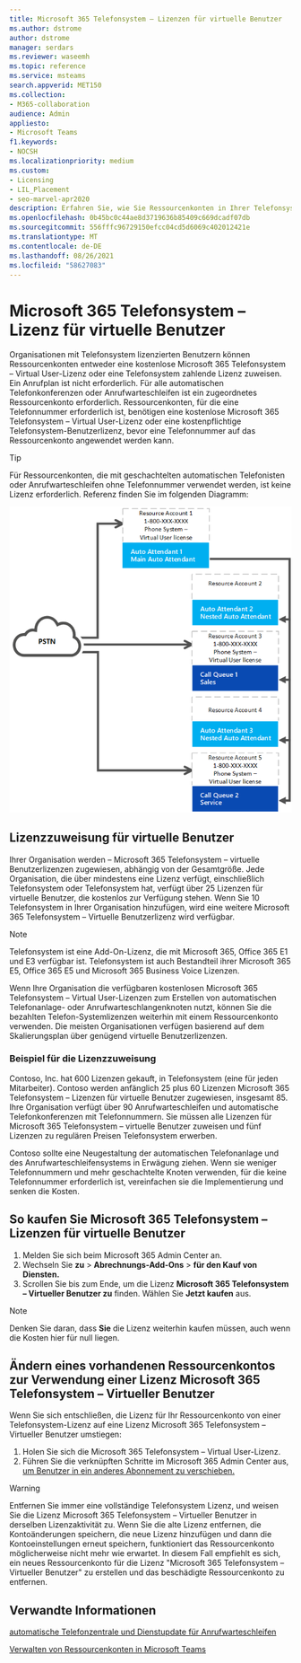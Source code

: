 ```yaml
---
title: Microsoft 365 Telefonsystem – Lizenzen für virtuelle Benutzer
ms.author: dstrome
author: dstrome
manager: serdars
ms.reviewer: waseemh
ms.topic: reference
ms.service: msteams
search.appverid: MET150
ms.collection:
- M365-collaboration
audience: Admin
appliesto:
- Microsoft Teams
f1.keywords:
- NOCSH
ms.localizationpriority: medium
ms.custom:
- Licensing
- LIL_Placement
- seo-marvel-apr2020
description: Erfahren Sie, wie Sie Ressourcenkonten in Ihrer Telefonsystem eine kostenlose Telefonsystem Virtual User-Lizenz oder eine kostenpflichtige Telefonsystem-Benutzerlizenz zuweisen.
ms.openlocfilehash: 0b45bc0c44ae8d3719636b85409c669dcadf07db
ms.sourcegitcommit: 556fffc96729150efcc04cd5d6069c402012421e
ms.translationtype: MT
ms.contentlocale: de-DE
ms.lasthandoff: 08/26/2021
ms.locfileid: "58627083"
---
```

# <a name="microsoft-365-phone-system--virtual-user-license"></a>Microsoft 365 Telefonsystem – Lizenz für virtuelle Benutzer

Organisationen mit Telefonsystem lizenzierten Benutzern können Ressourcenkonten entweder eine kostenlose Microsoft 365 Telefonsystem – Virtual User-Lizenz oder eine Telefonsystem zahlende Lizenz zuweisen. Ein Anrufplan ist nicht erforderlich. Für alle automatischen Telefonkonferenzen oder Anrufwarteschleifen ist ein zugeordnetes Ressourcenkonto erforderlich. Ressourcenkonten, für die eine Telefonnummer erforderlich ist, benötigen eine kostenlose Microsoft 365 Telefonsystem – Virtual User-Lizenz oder eine kostenpflichtige Telefonsystem-Benutzerlizenz, bevor eine Telefonnummer auf das Ressourcenkonto angewendet werden kann.

> [!TIP]
> Für Ressourcenkonten, die mit geschachtelten automatischen Telefonisten oder Anrufwarteschleifen ohne Telefonnummer verwendet werden, ist keine Lizenz erforderlich. Referenz finden Sie im folgenden Diagramm: 

![Lizenzen für virtuelle Benutzer](../media/resource-account.png)

## <a name="virtual-user-license-allocation"></a>Lizenzzuweisung für virtuelle Benutzer

Ihrer Organisation werden – Microsoft 365 Telefonsystem – virtuelle Benutzerlizenzen zugewiesen, abhängig von der Gesamtgröße. Jede Organisation, die über mindestens eine Lizenz verfügt, einschließlich Telefonsystem oder Telefonsystem hat, verfügt über 25 Lizenzen für virtuelle Benutzer, die kostenlos zur Verfügung stehen. Wenn Sie 10 Telefonsystem in Ihrer Organisation hinzufügen, wird eine weitere Microsoft 365 Telefonsystem – Virtuelle Benutzerlizenz wird verfügbar.

> [!NOTE]
> Telefonsystem ist eine Add-On-Lizenz, die mit Microsoft 365, Office 365 E1 und E3 verfügbar ist. Telefonsystem ist auch Bestandteil ihrer Microsoft 365 E5, Office 365 E5 und Microsoft 365 Business Voice Lizenzen.

Wenn Ihre Organisation die verfügbaren kostenlosen Microsoft 365 Telefonsystem – Virtual User-Lizenzen zum Erstellen von automatischen Telefonanlage- oder Anrufwarteschlangenknoten nutzt, können Sie die bezahlten Telefon-Systemlizenzen weiterhin mit einem Ressourcenkonto verwenden. Die meisten Organisationen verfügen basierend auf dem Skalierungsplan über genügend virtuelle Benutzerlizenzen. 

### <a name="license-allocation-example"></a>Beispiel für die Lizenzzuweisung

Contoso, Inc. hat 600 Lizenzen gekauft, in Telefonsystem (eine für jeden Mitarbeiter). Contoso werden anfänglich 25 plus 60 Lizenzen Microsoft 365 Telefonsystem – Lizenzen für virtuelle Benutzer zugewiesen, insgesamt 85. Ihre Organisation verfügt über 90 Anrufwarteschleifen und automatische Telefonkonferenzen mit Telefonnummern. Sie müssen alle Lizenzen für Microsoft 365 Telefonsystem – virtuelle Benutzer zuweisen und fünf Lizenzen zu regulären Preisen Telefonsystem erwerben.

Contoso sollte eine Neugestaltung der automatischen Telefonanlage und des Anrufwarteschleifensystems in Erwägung ziehen. Wenn sie weniger Telefonnummern und mehr geschachtelte Knoten verwenden, für die keine Telefonnummer erforderlich ist, vereinfachen sie die Implementierung und senken die Kosten.

## <a name="how-to-buy-microsoft-365-phone-system--virtual-user-licenses"></a>So kaufen Sie Microsoft 365 Telefonsystem – Lizenzen für virtuelle Benutzer

1. Melden Sie sich beim Microsoft 365 Admin Center an.
2. Wechseln Sie **zu**  >  **Abrechnungs-Add-Ons**  >  **für den Kauf von Diensten.**
3. Scrollen Sie bis zum Ende, um die Lizenz **Microsoft 365 Telefonsystem – Virtueller Benutzer zu** finden. Wählen Sie **Jetzt kaufen** aus.

> [!NOTE]
> Denken Sie daran, dass  **Sie** die Lizenz weiterhin kaufen müssen, auch wenn die Kosten hier für null liegen.

## <a name="change-an-existing-resource-account-to-use-a-microsoft-365-phone-system--virtual-user-license"></a>Ändern eines vorhandenen Ressourcenkontos zur Verwendung einer Lizenz Microsoft 365 Telefonsystem – Virtueller Benutzer

Wenn Sie sich entschließen, die Lizenz für Ihr Ressourcenkonto von einer Telefonsystem-Lizenz auf eine Lizenz Microsoft 365 Telefonsystem – Virtueller Benutzer umstiegen:

1. Holen Sie sich die Microsoft 365 Telefonsystem – Virtual User-Lizenz.
2. Führen Sie die verknüpften Schritte im Microsoft 365 Admin Center aus, [um Benutzer in ein anderes Abonnement zu verschieben.](/microsoft-365/admin/manage/assign-licenses-to-users#move-users-to-a-different-subscription)

> [!WARNING]
> Entfernen Sie immer eine vollständige Telefonsystem Lizenz, und weisen Sie die Lizenz Microsoft 365 Telefonsystem – Virtueller Benutzer in derselben Lizenzaktivität zu. Wenn Sie die alte Lizenz entfernen, die Kontoänderungen speichern, die neue Lizenz hinzufügen und dann die Kontoeinstellungen erneut speichern, funktioniert das Ressourcenkonto möglicherweise nicht mehr wie erwartet. In diesem Fall empfiehlt es sich, ein neues Ressourcenkonto für die Lizenz "Microsoft 365 Telefonsystem – Virtueller Benutzer" zu erstellen und das beschädigte Ressourcenkonto zu entfernen. 

## <a name="related-information"></a>Verwandte Informationen

[automatische Telefonzentrale und Dienstupdate für Anrufwarteschleifen](https://techcommunity.microsoft.com/t5/Microsoft-Teams-Blog/Auto-Attendant-and-Call-Queues-Service-Update/ba-p/564521)

[Verwalten von Ressourcenkonten in Microsoft Teams](../manage-resource-accounts.md)